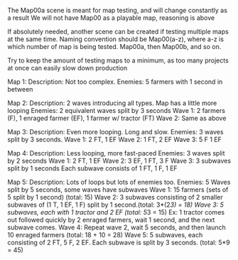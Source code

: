 The Map00a scene is meant for map testing, and will change constantly as a result
We will not have Map00 as a playable map, reasoning is above

If absolutely needed, another scene can be created if testing multiple maps at
the same time. Naming convention should be Map00(a-z), where a-z is which
number of map is being tested. Map00a, then Map00b, and so on.

Try to keep the amount of testing maps to a minimum, as too many projects at
once can easily slow down production

Map 1:
    Description: Not too complex. 
    Enemies: 5 farmers with 1 second in between

Map 2:
    Description: 2 waves introducing all types. Map has a little more looping
    Enemies: 2 equivalent waves split by 3 seconds
        Wave 1: 2 farmers (F), 1 enraged farmer (EF), 1 farmer w/ tractor (FT)
        Wave 2: Same as above

Map 3:
    Description: Even more looping. Long and slow.
    Enemies: 3 waves split by 3 seconds.
        Wave 1: 2 FT, 1 EF
        Wave 2: 1 FT, 2 EF
        Wave 3: 5 F 1 EF

Map 4:
    Description: Less looping, more fast-paced
    Enemies: 3 waves split by 2 seconds
        Wave 1: 2 FT, 1 EF
        Wave 2: 3 EF, 1 FT, 3 F
        Wave 3: 3 subwaves split by 1 seconds
            Each subwave consists of 1 FT, 1 F, 1 EF
        
Map 5:
    Description: Lots of loops but lots of enemies too.
    Enemies: 5 Waves split by 5 seconds, some waves have subwaves
        Wave 1: 15 farmers (sets of 5 split by 1 second) (total: 15)
        Wave 2: 3 subwaves consisting of 2 smaller subwaves of (1 T, 1 EF, 1 F) split by 1 second.(total: 3*(2*3) = 18)
        Wave 3: 5 subwaves, each with 1 tractor and 2 EF (total: 5*3 = 15)
            Ex: 1 tractor comes out followed quickly by 2 enraged farmers, wait 1 second, and the next subwave comes.
        Wave 4: Repeat wave 2, wait 5 seconds, and then launch 10 enraged farmers (total: 18 + 10 = 28)
        Wave 5: 5 subwaves, each consisting of 2 FT, 5 F, 2 EF. Each subwave is split by 3 seconds. (total: 5*9 = 45)
        
        
    

